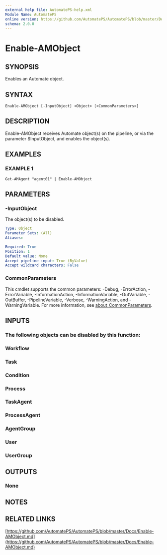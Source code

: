 ```yaml
---
external help file: AutomatePS-help.xml
Module Name: AutomatePS
online version: https://github.com/AutomatePS/AutomatePS/blob/master/Docs/Enable-AMObject.md
schema: 2.0.0
---
```


# Enable-AMObject

## SYNOPSIS
Enables an Automate object.

## SYNTAX

```
Enable-AMObject [-InputObject] <Object> [<CommonParameters>]
```

## DESCRIPTION
Enable-AMObject receives Automate object(s) on the pipeline, or via the parameter $InputObject, and enables the object(s).

## EXAMPLES

### EXAMPLE 1
```
Get-AMAgent "agent01" | Enable-AMObject
```

## PARAMETERS

### -InputObject
The object(s) to be disabled.

```yaml
Type: Object
Parameter Sets: (All)
Aliases:

Required: True
Position: 1
Default value: None
Accept pipeline input: True (ByValue)
Accept wildcard characters: False
```

### CommonParameters
This cmdlet supports the common parameters: -Debug, -ErrorAction, -ErrorVariable, -InformationAction, -InformationVariable, -OutVariable, -OutBuffer, -PipelineVariable, -Verbose, -WarningAction, and -WarningVariable. For more information, see [about_CommonParameters](http://go.microsoft.com/fwlink/?LinkID=113216).

## INPUTS

### The following objects can be disabled by this function:
### Workflow
### Task
### Condition
### Process
### TaskAgent
### ProcessAgent
### AgentGroup
### User
### UserGroup
## OUTPUTS

### None
## NOTES

## RELATED LINKS

[https://github.com/AutomatePS/AutomatePS/blob/master/Docs/Enable-AMObject.md](https://github.com/AutomatePS/AutomatePS/blob/master/Docs/Enable-AMObject.md)

